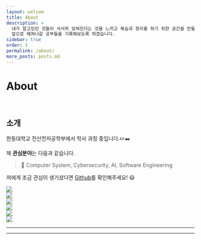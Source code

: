 ```yaml
---
layout: welcom
title: About
description: >
  내가 알고있던 것들이 서서히 잊혀진다는 것을 느끼고 복습과 정리를 하기 위한 공간을 만들었습니다.
  앞으로 헤쳐나갈 공부들을 기록해보도록 하겠습니다.
sidebar: true
order: 5
permalink: /about/
more_posts: posts.md
---
```


# About

<!--author-->

<br>

## 소개
한동대학교 전산전자공학부에서 학사 과정 중입니다.✏️✒️

제 **관심분야**는 다음과 같습니다.

> 📝 Computer System, Cybersecurity, AI, Software Engineering

저에게 조금 관심이 생기셨다면 [Github](https://github.com/baejaeho18)를 확인해주세요! 😃

<div class="me">
  <div><img src="/assets/img/me/me0.jpg"></div>
  <div><img src="/assets/img/me/me1.jpg"></div>
  <div><img src="/assets/img/me/me2.jpg"></div>
  <div><img src="/assets/img/me/me3.jpg"></div>
  <div><img src="/assets/img/me/me4.jpg"></div>
  <div><img src="/assets/img/me/me5.jpg"></div>
</div>

<script>
  $(document).ready(function(){$('.me').slick();});
</script>

***

<!--posts_list-->

***
